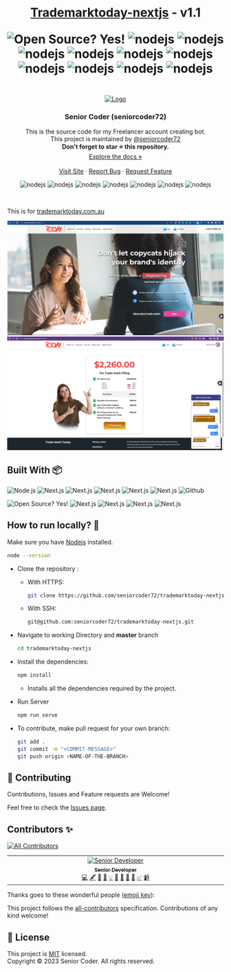 <h1 align="center"> 
	<a href="https://seniorcoder72.github.io/">Trademarktoday-nextjs</a> - v1.1
	<p align="center">
		<img alt="Open Source? Yes!" src="https://badgen.net/badge/Open%20Source%20%3F/Yes%21/blue?icon=github" /> 
		<img alt="nodejs" src="https://badgen.net/badge/node/js?icon=github" /> 
		<img alt="nodejs" src="https://badgen.net/badge/next/js?icon=github" /> 
		<img alt="nodejs" src="https://badgen.net/badge/tailwind/css?icon=github" /> 
		<img alt="nodejs" src="https://badgen.net/badge/react/js?icon=github" /> 
		<img alt="nodejs" src="https://badgen.net/badge/Matrial/UI?icon=github" /> 
		<img alt="nodejs" src="https://badgen.net/badge/G/Mail?icon=github" /> 
		<img alt="nodejs" src="https://badgen.net/badge/stripe/Payment?icon=github" /> 
		<img alt="nodejs" src="https://badgen.net/badge/paypal/Payment?icon=github" /> 
		<img alt="nodejs" src="https://badgen.net/badge/live/chat?icon=github" /> 
		<img alt="nodejs" src="https://badgen.net/badge/email/verification?icon=github" /> 
	</p>
</h1>

<br/>

<div align="center">
	<a href="https://github.com/seniorcoder72/trademarktoday-nextjs">
		<img src="https://avatars.githubusercontent.com/u/132613676?v=4" alt="Logo" width="200" height="200"/>
	</a>
	<h3 align="center">Senior Coder (seniorcoder72) </h3>
	<p align="center">
		This is the source code for my Freelancer account creating bot.
		<br/>
        This project is maintained by <a href='https://seniorcoder72.github.io'>@seniorcoder72</a>
		<br/>
        <strong>Don't forget to star ⭐ this repository.</strong>
        <br/>
		<a href="https://seniorcoder72.github.io">Explore the docs »</a>
		<br/>
		<br/>
		<a href="https://trademarktoday.com.au">Visit Site</a>
		·
		<a href="https://github.com/seniorcoder72/trademarktoday-nextjs/issues/new?assignees=seniorcoder72&labels=bug&template=bug_report.yml&title=%5BBUG%5D%3A+">Report Bug</a>
		·
		<a href="https://github.com/seniorcoder72/trademarktoday-nextjs/issues/new?assignees=seniorcoder72&labels=enhancement&template=feature_request.yml&title=%5BFEAT%5D%3A+">Request Feature</a>
	</p>
	<p align="center">
		<img alt="nodejs" src="https://img.shields.io/github/contributors/seniorcoder72/trademarktoday-nextjs.svg?styles/default/yes.svg" /> 
		<img alt="nodejs" src="https://img.shields.io/github/forks/seniorcoder72/trademarktoday-nextjs.svg?styles/default/yes.svg" /> 
		<img alt="nodejs" src="https://img.shields.io/github/commits-since/seniorcoder72/trademarktoday-nextjs/v1.0.0" /> 
		<img alt="nodejs" src="https://img.shields.io/github/commit-activity/t/seniorcoder72/trademarktoday-nextjs" /> 
		<img alt="nodejs" src="https://img.shields.io/github/stars/seniorcoder72/trademarktoday-nextjs.svg?styles/default/yes.svg" /> 
		<img alt="nodejs" src="https://img.shields.io/github/issues/seniorcoder72/trademarktoday-nextjs.svg?styles/default/yes.svg" /> 
		<img alt="nodejs" src="https://img.shields.io/github/repo-size/seniorcoder72/trademarktoday-nextjs.svg?styles/default/yes.svg)" />  
	</p>
</div>

<br/>

This is for <a href='https://trademarktoday.com.au'>trademarktoday.com.au</a>

![Trademarktoday](https://github.com/LouisWinkler/trademarktoday-nextjs/blob/master/public/01.png?raw=true)
![Trademarktoday](https://github.com/LouisWinkler/trademarktoday-nextjs/blob/master/public/02.png?raw=true)
## Built With :package:
<p>
<img alt="Node.js" src="https://img.shields.io/badge/node.js-6DA55F?style=for-the-badge&logo=node.js&logoColor=white" />
<img alt="Next.js" src="https://img.shields.io/badge/Next-black?style=for-the-badge&logo=next.js&logoColor=white" />
<img alt="Next.js" src="https://img.shields.io/badge/tailwindcss-%2338B2AC.svg?style=for-the-badge&logo=tailwind-css&logoColor=white" />
<img alt="Next.js" src="https://img.shields.io/badge/react-%2320232a.svg?style=for-the-badge&logo=react&logoColor=%2361DAFB" />
<img alt="Next.js" src="https://img.shields.io/badge/MUI-%230081CB.svg?style=for-the-badge&logo=mui&logoColor=white" />
<img alt="Next.js" src="https://img.shields.io/badge/Gmail-D14836?style=for-the-badge&logo=gmail&logoColor=white" />
<img alt="Github" src="https://img.shields.io/badge/github-%23121011.svg?style=for-the-badge&logo=github&logoColor=white" /> 
</p>

<p>
<img alt="Open Source? Yes!" src="https://badgen.net/badge/Open%20Source%20%3F/Yes%21/blue?icon=github" /> 
<img alt="Next.js" src="https://img.shields.io/badge/Stripe-red" />
<img alt="Next.js" src="https://img.shields.io/badge/PayPal-blue" />
<img alt="Next.js" src="https://img.shields.io/badge/Live_Chat-green" />
<img alt="Next.js" src="https://img.shields.io/badge/Email-Verification-cyan" />
</p>

## How to run locally? :dart:

  Make sure you have [Nodejs](https://nodejs.org/en/download) installed.

  ```bash
  node --version
  ```

- Clone the repository :
    - With HTTPS:
      ```bash
      git clone https://github.com/seniorcoder72/trademarktoday-nextjs.git
      ```
    - With SSH:
      ```bash
      git@github.com:seniorcoder72/trademarktoday-nextjs.git
      ```
      
- Navigate to working Directory and **master** branch

	```bash
	cd trademarktoday-nextjs
	```
   
- Install the dependencies:

  ```bash
  npm install
  ```
	- Installs all the dependencies required by the project.

- Run Server

	```bash
	npm run serve
	```



- To contribute, make pull request for your own branch:

  ```bash
  git add .
  git commit -m "<COMMIT-MESSAGE>"
  git push origin <NAME-OF-THE-BRANCH>
  ```


## 🤝 Contributing

Contributions, Issues and Feature requests are Welcome!

Feel free to check the [Issues page](https://github.com/seniorcoder72/trademarktoday-nextjs/issues/).


## Contributors ✨
<!-- ALL-CONTRIBUTORS-BADGE:START - Do not remove or modify this section -->
[![All Contributors](https://img.shields.io/badge/all_contributors-1-orange.svg?style=flat-square)](#contributors-)
<!-- ALL-CONTRIBUTORS-BADGE:END -->

<!-- ALL-CONTRIBUTORS-LIST:START - Do not remove or modify this section -->
<!-- prettier-ignore-start -->
<!-- markdownlint-disable -->
<table>
  <tbody>
    <tr>
      <td align="center" valign="top" width="14.28%"><a href="https://github.com/seniorcoder72"><img src="https://avatars.githubusercontent.com/u/132613676?v=4?s=100" width="100px;" alt="Senior Developer"/><br /><sub><b>Senior Developer</b></sub></a><br /><a href="https://github.com/seniorcoder72/trademarktoday-nextjs/commits?author=seniorcoder72" title="Code">💻</a> <a href="#content-seniorcoder72" title="Content">🖋</a> <a href="https://github.com/seniorcoder72/trademarktoday-nextjs/commits?author=seniorcoder72" title="Documentation">📖</a> <a href="#data-seniorcoder72" title="Data">🔣</a> <a href="#example-seniorcoder72" title="Examples">💡</a> <a href="#ideas-seniorcoder72" title="Ideas, Planning, & Feedback">🤔</a> <a href="#projectManagement-seniorcoder72" title="Project Management">📆</a> <a href="https://github.com/seniorcoder72/trademarktoday-nextjs/pulls?q=is%3Apr+reviewed-by%3Aseniorcoder72" title="Reviewed Pull Requests">👀</a> <a href="#tool-seniorcoder72" title="Tools">🔧</a> <a href="#tutorial-seniorcoder72" title="Tutorials">✅</a> <a href="#video-seniorcoder72" title="Videos">📹</a></td>
    </tr>
  </tbody>
</table>

<!-- markdownlint-restore -->
<!-- prettier-ignore-end -->

<!-- ALL-CONTRIBUTORS-LIST:END -->
Thanks goes to these wonderful people ([emoji key](https://allcontributors.org/docs/en/emoji-key)):

This project follows the [all-contributors](https://github.com/all-contributors/all-contributors) specification. Contributions of any kind welcome!


## 📝 License

This project is [MIT](https://opensource.org/licenses/MIT) licensed.<br/>
Copyright &copy; 2023 Senior Coder. All rights reserved. 
